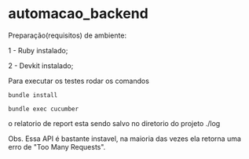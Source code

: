 # automacao_backend

Preparação(requisitos) de ambiente:

1 - Ruby instalado;

2 - Devkit instalado;

Para executar os testes rodar os comandos

    bundle install

    bundle exec cucumber

o relatorio de report esta sendo salvo no diretorio do projeto ./log

Obs. Essa API é bastante instavel, na maioria das vezes ela retorna uma erro de "Too Many Requests".